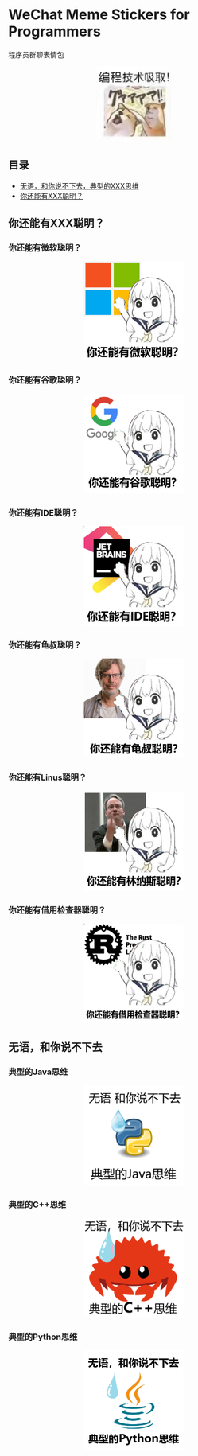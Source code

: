 # WeChat Meme Stickers for Programmers
程序员群聊表情包
<div align="center">
<img src="./meme.jpeg" width="150" height="150" />
</div>

## 目录
- [无语，和你说不下去，典型的XXX思维](https://github.com/anzhi0708/WXMemeStickers?tab=readme-ov-file#%E6%97%A0%E8%AF%AD%E5%92%8C%E4%BD%A0%E8%AF%B4%E4%B8%8D%E4%B8%8B%E5%8E%BB)
- [你还能有XXX聪明？](https://github.com/anzhi0708/WXMemeStickers?tab=readme-ov-file#%E4%BD%A0%E8%BF%98%E8%83%BD%E6%9C%89xxx%E8%81%AA%E6%98%8E)

## 你还能有XXX聪明？
### 你还能有微软聪明？
<div align="center">
<img src="./Could_you_possibly_be_any_smarter_than_XXX/microsoft.png" width="200" height="200" />
</div>

### 你还能有谷歌聪明？
<div align="center">
<img src="./Could_you_possibly_be_any_smarter_than_XXX/google.png" width="200" height="200" />
</div>

### 你还能有IDE聪明？
<div align="center">
<img src="./Could_you_possibly_be_any_smarter_than_XXX/jetbrains_ide.png" width="200" height="200" />
</div>

### 你还能有龟叔聪明？
<div align="center">
<img src="./Could_you_possibly_be_any_smarter_than_XXX/guido.png" width="200" height="200" />
</div>

### 你还能有Linus聪明？
<div align="center">
<img src="./Could_you_possibly_be_any_smarter_than_XXX/linus.png" width="200" height="200" />
</div>

### 你还能有借用检查器聪明？
<div align="center">
<img src="./Could_you_possibly_be_any_smarter_than_XXX/rust_borrow_checker.png" width="200" height="200" />
</div>

## 无语，和你说不下去
### 典型的Java思维
<div align="center">
<img src="./Im_speechless_I_cant_continue_talking_with_you/javamind.png" width="200" height="200" />
</div>

### 典型的C++思维
<div align="center">
<img src="./Im_speechless_I_cant_continue_talking_with_you/cppmind.png" width="200" height="200" />
</div>

### 典型的Python思维
<div align="center">
<img src="./Im_speechless_I_cant_continue_talking_with_you/pythonmind.png" width="200" height="200" />
</div>

